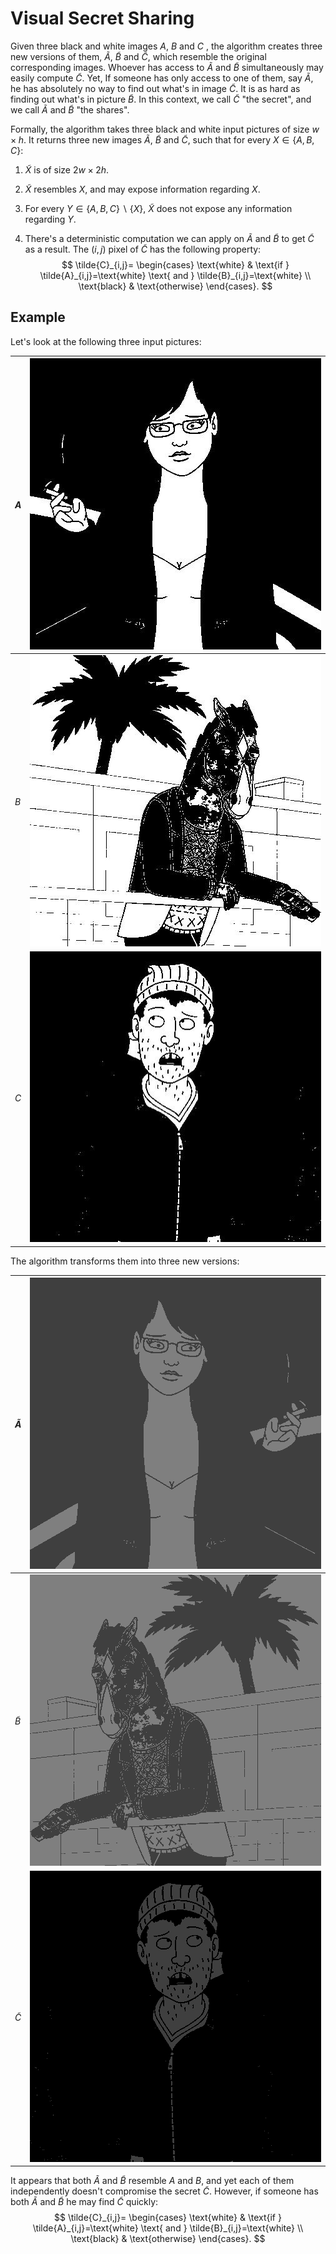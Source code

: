 # Visual Secret Sharing

Given three black and white images $A$, $B$ and $C$ , the algorithm creates three new versions of them, $\tilde{A}$, $\tilde{B}$ and $\tilde{C}$, which resemble the original corresponding images. Whoever has access to $\tilde{A}$ and $\tilde{B}$ simultaneously may easily compute $\tilde{C}$. Yet, If someone has only access to one of them, say $\tilde{A}$, he has absolutely no way to find out what's in image $\tilde{C}$. It is as hard as finding out what's in picture $\tilde{B}$. In this context, we call $\tilde{C}$  "the secret", and we call $\tilde{A}$ and $\tilde{B}$  "the shares".

Formally, the algorithm takes three black and white input pictures of size $w\times h$. It returns three new images $\tilde{A}$, $\tilde{B}$ and $\tilde{C}$, such that for every $X\in\{A,B,C\}$:

1. $\tilde{X}$ is of size $2w \times 2h$.

2. $\tilde{X}$ resembles $X$, and may expose information regarding $X$.

3. For every $Y\in\{A,B,C\}\backslash\{X\}$, $\tilde{X}$ does not expose any information regarding $Y$.

4. There's a deterministic computation we can apply on $\tilde{A}$ and $\tilde{B}$  to get $\tilde{C}$ as a result. The $(i,j)$ pixel of $\tilde{C}$ has the following property:
   $$
   \tilde{C}_{i,j}=
   \begin{cases}
   	\text{white}	&	\text{if } \tilde{A}_{i,j}=\text{white} \text{ and } \tilde{B}_{i,j}=\text{white} \\
   	\text{black}	&	\text{otherwise}
   \end{cases}.
   $$
   

## Example

Let's look at the following three input pictures:

| $A$  | ![A](https://raw.githubusercontent.com/idodoron11/crypto_ex9_visual_secret_sharing/master/a.jpg) |
| ---- | ------------------------------------------------------------ |
| $B$  | ![B](https://raw.githubusercontent.com/idodoron11/crypto_ex9_visual_secret_sharing/master/b.jpg) |
| $C$  | ![C](https://raw.githubusercontent.com/idodoron11/crypto_ex9_visual_secret_sharing/master/c.jpg) |

The algorithm transforms them into three new versions:



| $\tilde{A}$ | ![A_tilde](https://raw.githubusercontent.com/idodoron11/crypto_ex9_visual_secret_sharing/master/A.bmp) |
| ----------- | ------------------------------------------------------------ |
| $\tilde{B}$ | ![B_tilde](https://raw.githubusercontent.com/idodoron11/crypto_ex9_visual_secret_sharing/master/B.bmp) |
| $\tilde{C}$ | ![C_tilde](https://raw.githubusercontent.com/idodoron11/crypto_ex9_visual_secret_sharing/master/C.bmp) |

It appears that both $\tilde{A}$ and $\tilde{B}$ resemble $A$ and $B$, and yet each of them independently doesn't compromise the secret $\tilde{C}$. However, if someone has both $\tilde{A}$ and $\tilde{B}$ he may find $\tilde{C}$ quickly:
$$
\tilde{C}_{i,j}=
\begin{cases}
	\text{white}	&	\text{if } \tilde{A}_{i,j}=\text{white} \text{ and } \tilde{B}_{i,j}=\text{white} \\
	\text{black}	&	\text{otherwise}
\end{cases}.
$$


## 